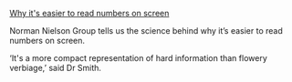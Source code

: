 
<a href="/numbers-2/blog-post/">Why it's easier to read numbers on screen</a>

Norman Nielson Group tells us the science behind why it’s easier to read numbers on screen.

‘It's a more compact representation of hard information than flowery verbiage,’ said Dr Smith.
